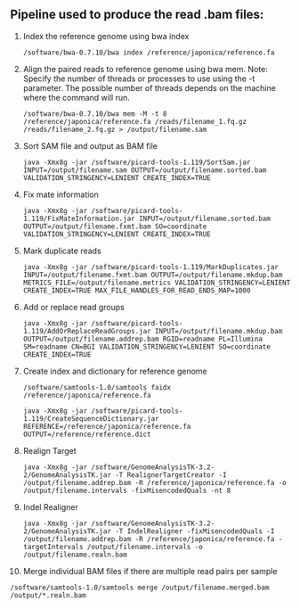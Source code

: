 
## Pipeline used to produce the read .bam files:

1. Index the reference genome using bwa index

   `/software/bwa-0.7.10/bwa index /reference/japonica/reference.fa`

2. Align the paired reads to reference genome using bwa mem.
   Note: Specify the number of threads or processes to use using the -t parameter. The possible number of threads depends on the machine where the command will run.

   `/software/bwa-0.7.10/bwa mem -M -t 8 /reference/japonica/reference.fa /reads/filename_1.fq.gz /reads/filename_2.fq.gz > /output/filename.sam`

3. Sort SAM file and output as BAM file

   `java -Xmx8g -jar /software/picard-tools-1.119/SortSam.jar INPUT=/output/filename.sam OUTPUT=/output/filename.sorted.bam VALIDATION_STRINGENCY=LENIENT CREATE_INDEX=TRUE`

4. Fix mate information

   `java -Xmx8g -jar /software/picard-tools-1.119/FixMateInformation.jar INPUT=/output/filename.sorted.bam OUTPUT=/output/filename.fxmt.bam SO=coordinate VALIDATION_STRINGENCY=LENIENT CREATE_INDEX=TRUE`

5. Mark duplicate reads

   `java -Xmx8g -jar /software/picard-tools-1.119/MarkDuplicates.jar INPUT=/output/filename.fxmt.bam OUTPUT=/output/filename.mkdup.bam METRICS_FILE=/output/filename.metrics VALIDATION_STRINGENCY=LENIENT CREATE_INDEX=TRUE MAX_FILE_HANDLES_FOR_READ_ENDS_MAP=1000`

6. Add or replace read groups

   `java -Xmx8g -jar /software/picard-tools-1.119/AddOrReplaceReadGroups.jar INPUT=/output/filename.mkdup.bam OUTPUT=/output/filename.addrep.bam RGID=readname PL=Illumina SM=readname CN=BGI VALIDATION_STRINGENCY=LENIENT SO=coordinate CREATE_INDEX=TRUE`

7. Create index and dictionary for reference genome

   `/software/samtools-1.0/samtools faidx /reference/japonica/reference.fa`

   `java -Xmx8g -jar /software/picard-tools-1.119/CreateSequenceDictionary.jar REFERENCE=/reference/japonica/reference.fa OUTPUT=/reference/reference.dict`

8. Realign Target

   `java -Xmx8g -jar /software/GenomeAnalysisTK-3.2-2/GenomeAnalysisTK.jar -T RealignerTargetCreator -I /output/filename.addrep.bam -R /reference/japonica/reference.fa -o /output/filename.intervals -fixMisencodedQuals -nt 8`

9. Indel Realigner

   `java -Xmx8g -jar /software/GenomeAnalysisTK-3.2-2/GenomeAnalysisTK.jar -T IndelRealigner -fixMisencodedQuals -I /output/filename.addrep.bam -R /reference/japonica/reference.fa -targetIntervals /output/filename.intervals -o /output/filename.realn.bam`

10. Merge individual BAM files if there are multiple read pairs per sample

   `/software/samtools-1.0/samtools merge /output/filename.merged.bam /output/*.realn.bam`


